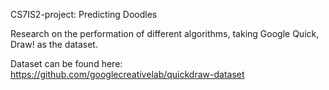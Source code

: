 CS7IS2-project: Predicting Doodles

Research on the performation of different algorithms, taking Google Quick, Draw! as the dataset.

Dataset can be found here: https://github.com/googlecreativelab/quickdraw-dataset
